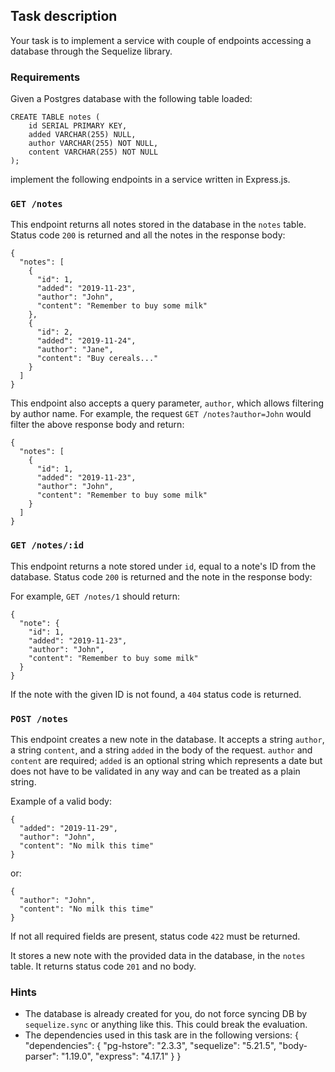 Task description
----------------

Your task is to implement a service with couple of endpoints accessing a database through the Sequelize library.

### Requirements

Given a Postgres database with the following table loaded:

    CREATE TABLE notes (
        id SERIAL PRIMARY KEY,
        added VARCHAR(255) NULL,
        author VARCHAR(255) NOT NULL,
        content VARCHAR(255) NOT NULL
    );
    

implement the following endpoints in a service written in Express.js.

### `GET /notes`

This endpoint returns all notes stored in the database in the `notes` table. Status code `200` is returned and all the notes in the response body:

    {
      "notes": [
        {
          "id": 1,
          "added": "2019-11-23",
          "author": "John",
          "content": "Remember to buy some milk"
        },
        {
          "id": 2,
          "added": "2019-11-24",
          "author": "Jane",
          "content": "Buy cereals..."
        }
      ]
    }
    

This endpoint also accepts a query parameter, `author`, which allows filtering by author name. For example, the request `GET /notes?author=John` would filter the above response body and return:

    {
      "notes": [
        {
          "id": 1,
          "added": "2019-11-23",
          "author": "John",
          "content": "Remember to buy some milk"
        }
      ]
    }
    

### `GET /notes/:id`

This endpoint returns a note stored under `id`, equal to a note's ID from the database. Status code `200` is returned and the note in the response body:

For example, `GET /notes/1` should return:

    {
      "note": {
        "id": 1,
        "added": "2019-11-23",
        "author": "John",
        "content": "Remember to buy some milk"
      }
    }
    

If the note with the given ID is not found, a `404` status code is returned.

### `POST /notes`

This endpoint creates a new note in the database. It accepts a string `author`, a string `content`, and a string `added` in the body of the request. `author` and `content` are required; `added` is an optional string which represents a date but does not have to be validated in any way and can be treated as a plain string.

Example of a valid body:

    {
      "added": "2019-11-29",
      "author": "John",
      "content": "No milk this time"
    }
    

or:

    {
      "author": "John",
      "content": "No milk this time"
    }
    

If not all required fields are present, status code `422` must be returned.

It stores a new note with the provided data in the database, in the `notes` table. It returns status code `201` and no body.

### Hints

*   The database is already created for you, do not force syncing DB by `sequelize.sync` or anything like this. This could break the evaluation.
*   The dependencies used in this task are in the following versions:
    {
      "dependencies": {
        "pg-hstore": "2.3.3",
        "sequelize": "5.21.5",
        "body-parser": "1.19.0",
        "express": "4.17.1"
      }
    }
